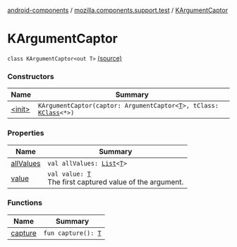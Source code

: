 [android-components](../../index.md) / [mozilla.components.support.test](../index.md) / [KArgumentCaptor](./index.md)

# KArgumentCaptor

`class KArgumentCaptor<out T>` [(source)](https://github.com/mozilla-mobile/android-components/blob/master/components/support/test/src/main/java/mozilla/components/support/test/KArgumentCaptor.kt#L18)

### Constructors

| Name | Summary |
|---|---|
| [&lt;init&gt;](-init-.md) | `KArgumentCaptor(captor: ArgumentCaptor<`[`T`](index.md#T)`>, tClass: `[`KClass`](https://kotlinlang.org/api/latest/jvm/stdlib/kotlin.reflect/-k-class/index.html)`<*>)` |

### Properties

| Name | Summary |
|---|---|
| [allValues](all-values.md) | `val allValues: `[`List`](https://kotlinlang.org/api/latest/jvm/stdlib/kotlin.collections/-list/index.html)`<`[`T`](index.md#T)`>` |
| [value](value.md) | `val value: `[`T`](index.md#T)<br>The first captured value of the argument. |

### Functions

| Name | Summary |
|---|---|
| [capture](capture.md) | `fun capture(): `[`T`](index.md#T) |
